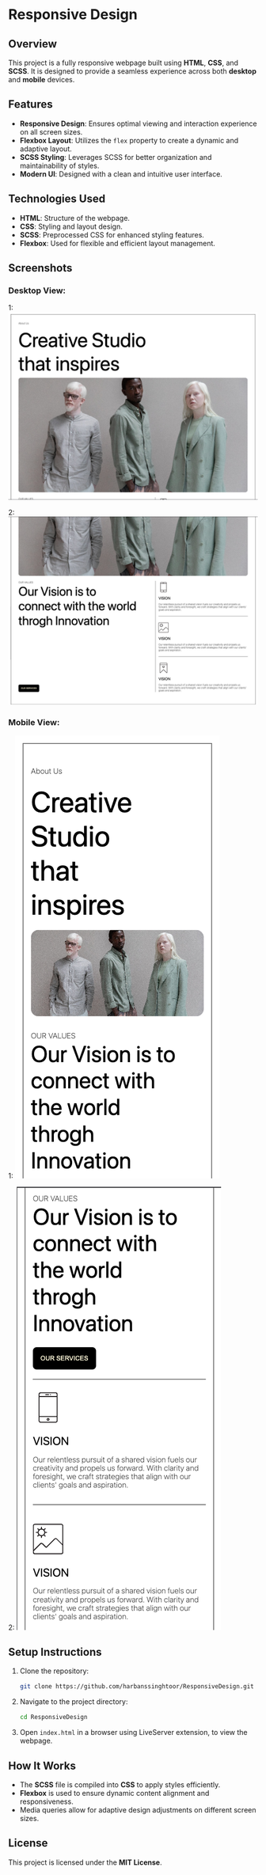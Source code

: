 # Responsive Design

## Overview
This project is a fully responsive webpage built using **HTML**, **CSS**, and **SCSS**. It is designed to provide a seamless experience across both **desktop** and **mobile** devices.

## Features
- **Responsive Design**: Ensures optimal viewing and interaction experience on all screen sizes.
- **Flexbox Layout**: Utilizes the `flex` property to create a dynamic and adaptive layout.
- **SCSS Styling**: Leverages SCSS for better organization and maintainability of styles.
- **Modern UI**: Designed with a clean and intuitive user interface.

## Technologies Used
- **HTML**: Structure of the webpage.
- **CSS**: Styling and layout design.
- **SCSS**: Preprocessed CSS for enhanced styling features.
- **Flexbox**: Used for flexible and efficient layout management.

## Screenshots
### Desktop View:

1:![Desktop View](Screenshots/DesktopView1.png)

2:![Desktop View 2](Screenshots/DesktopView2.png)

### Mobile View:

1:
![Mobile View](Screenshots/MobileView1.png)

2:
![MobileView2](Screenshots/MobileView2.png)

## Setup Instructions
1. Clone the repository:
   ```sh
   git clone https://github.com/harbanssinghtoor/ResponsiveDesign.git
   ```
2. Navigate to the project directory:
   ```sh
   cd ResponsiveDesign
   ```
3. Open `index.html` in a browser using LiveServer extension, to view the webpage.

## How It Works
- The **SCSS** file is compiled into **CSS** to apply styles efficiently.
- **Flexbox** is used to ensure dynamic content alignment and responsiveness.
- Media queries allow for adaptive design adjustments on different screen sizes.

## License
This project is licensed under the **MIT License**.
